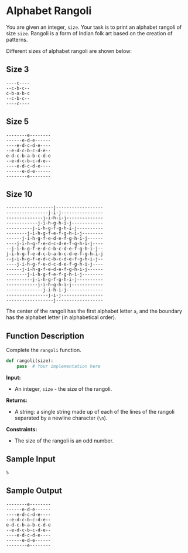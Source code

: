 # Alphabet Rangoli

You are given an integer, `size`. Your task is to print an alphabet rangoli of size `size`. Rangoli is a form of Indian folk art based on the creation of patterns.

Different sizes of alphabet rangoli are shown below:

## Size 3

```
----c----
--c-b-c--
c-b-a-b-c
--c-b-c--
----c----
```

## Size 5

```
--------e--------
------e-d-e------
----e-d-c-d-e----
--e-d-c-b-c-d-e--
e-d-c-b-a-b-c-d-e
--e-d-c-b-c-d-e--
----e-d-c-d-e----
------e-d-e------
--------e--------
```

## Size 10

```
------------------j------------------
----------------j-i-j----------------
--------------j-i-h-i-j--------------
------------j-i-h-g-h-i-j------------
----------j-i-h-g-f-g-h-i-j----------
--------j-i-h-g-f-e-f-g-h-i-j--------
------j-i-h-g-f-e-d-e-f-g-h-i-j------
----j-i-h-g-f-e-d-c-d-e-f-g-h-i-j----
--j-i-h-g-f-e-d-c-b-c-d-e-f-g-h-i-j--
j-i-h-g-f-e-d-c-b-a-b-c-d-e-f-g-h-i-j
--j-i-h-g-f-e-d-c-b-c-d-e-f-g-h-i-j--
----j-i-h-g-f-e-d-c-d-e-f-g-h-i-j----
------j-i-h-g-f-e-d-e-f-g-h-i-j------
--------j-i-h-g-f-e-f-g-h-i-j--------
----------j-i-h-g-f-g-h-i-j----------
------------j-i-h-g-h-i-j------------
--------------j-i-h-i-j--------------
----------------j-i-j----------------
------------------j------------------
```

The center of the rangoli has the first alphabet letter `a`, and the boundary has the alphabet letter (in alphabetical order).

## Function Description

Complete the `rangoli` function.

```python
def rangoli(size):
    pass  # Your implementation here
```

**Input:**
- An integer, `size` - the size of the rangoli.

**Returns:**
- A string: a single string made up of each of the lines of the rangoli separated by a newline character (`\n`).

**Constraints:**
- The size of the rangoli is an odd number.

## Sample Input

```
5
```

## Sample Output

```
--------e--------
------e-d-e------
----e-d-c-d-e----
--e-d-c-b-c-d-e--
e-d-c-b-a-b-c-d-e
--e-d-c-b-c-d-e--
----e-d-c-d-e----
------e-d-e------
--------e--------
```
